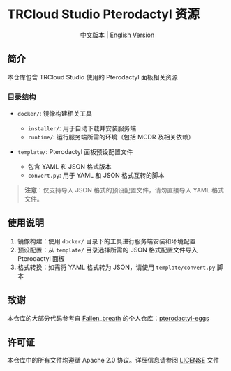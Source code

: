 # TRCloud Studio Pterodactyl 资源

<div align="center">

[中文版本](README.cn.md) | [English Version](README.md)

</div>

## 简介

本仓库包含 TRCloud Studio 使用的 Pterodactyl 面板相关资源

### 目录结构

- `docker/`: 镜像构建相关工具
  - `installer/`: 用于自动下载并安装服务端
  - `runtime/`: 运行服务端所需的环境（包括 MCDR 及相关依赖）

- `template/`: Pterodactyl 面板预设配置文件
  - 包含 YAML 和 JSON 格式版本
  - `convert.py`: 用于 YAML 和 JSON 格式互转的脚本

> **注意**：仅支持导入 JSON 格式的预设配置文件，请勿直接导入 YAML 格式文件。

## 使用说明

1. 镜像构建：使用 `docker/` 目录下的工具进行服务端安装和环境配置
2. 预设配置：从 `template/` 目录选择所需的 JSON 格式配置文件导入 Pterodactyl 面板
3. 格式转换：如需将 YAML 格式转为 JSON，请使用 `template/convert.py` 脚本

## 致谢

本仓库的大部分代码参考自 [Fallen_breath](https://github.com/Fallen-Breath) 的个人仓库：[pterodactyl-eggs](https://github.com/Fallen-Breath/pterodactyl-eggs)

## 许可证

本仓库中的所有文件均遵循 Apache 2.0 协议。详细信息请参阅 [LICENSE](LICENSE) 文件
